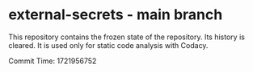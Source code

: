 # external-secrets - main branch

This repository contains the frozen state of the repository.
Its history is cleared. It is used only for static code
analysis with Codacy.

Commit Time: 1721956752